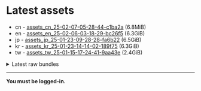 # Latest assets
- cn - [assets_cn_25-02-07-05-28-44-c1ba2a](https://github.com/ArknightsAssets/NewAssets/actions/runs/13198722276/artifacts/2553526848) (6.8MiB)
- en - [assets_en_25-02-06-03-18-29-bc26f5](https://github.com/ArknightsAssets/NewAssets/actions/runs/13198722276/artifacts/2553645376) (6.3GiB)
- jp - [assets_jp_25-01-23-09-28-28-fa6b22](https://github.com/ArknightsAssets/NewAssets/actions/runs/13191415700/artifacts/2551611714) (6.5GiB)
- kr - [assets_kr_25-01-23-14-14-02-189f75](https://github.com/ArknightsAssets/NewAssets/actions/runs/13191415700/artifacts/2551561995) (6.3GiB)
- tw - [assets_tw_25-01-15-17-24-41-9aa43e](https://github.com/ArknightsAssets/NewAssets/actions/runs/12863880954/artifacts/2455013490) (2.4GiB)

<details>
<summary>Latest raw bundles</summary>

- cn - [bundles_cn_25-02-07-05-28-44-c1ba2a](https://github.com/ArknightsAssets/NewAssets/actions/runs/13198722276/artifacts/2553526953) (11MiB)
- en - [bundles_en_25-02-06-03-18-29-bc26f5](https://github.com/ArknightsAssets/NewAssets/actions/runs/13198722276/artifacts/2553648875) (1.3GiB)
- jp - [bundles_jp_25-01-23-09-28-28-fa6b22](https://github.com/ArknightsAssets/NewAssets/actions/runs/13191415700/artifacts/2551614446) (1.3GiB)
- kr - [bundles_kr_25-01-23-14-14-02-189f75](https://github.com/ArknightsAssets/NewAssets/actions/runs/13191415700/artifacts/2551564381) (1.3GiB)
- tw - [bundles_tw_25-01-15-17-24-41-9aa43e](https://github.com/ArknightsAssets/NewAssets/actions/runs/12863880954/artifacts/2455015258) (626MiB)

</details>

---

**You must be logged-in.**
